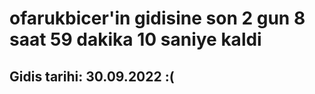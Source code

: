 # ofarukbicer'in gidisine son 2 gun 8 saat 59 dakika 10 saniye kaldi

## Gidis tarihi: 30.09.2022 :(